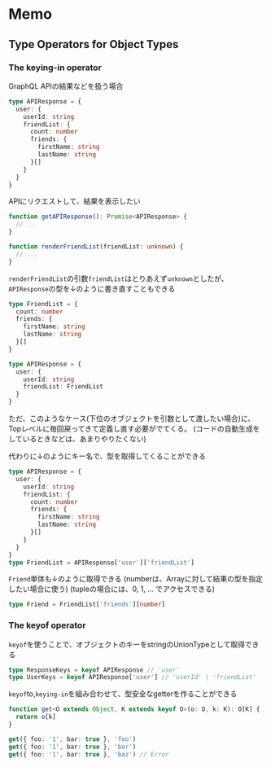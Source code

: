 # Memo
## Type Operators for Object Types
### The keying-in operator

GraphQL APIの結果などを扱う場合

```ts
type APIResponse = {
  user: {
    userId: string
    friendList: {
      count: number
      friends: {
        firstName: string
        lastName: string
      }[]
    }
  }
}
```

APIにリクエストして、結果を表示したい

```ts
function getAPIResponse(): Promise<APIResponse> {
  // ...
}

function renderFriendList(friendList: unknown) {
  // ...
}
```

`renderFriendList`の引数`friendList`はとりあえず`unknown`としたが、
`APIResponse`の型を↓のように書き直すこともできる

```ts
type FriendList = {
  count: number
  friends: {
    firstName: string
    lastName: string
  }[]
}

type APIResponse = {
  user: {
    userId: string
    friendList: FriendList
  }
}
```

ただ、このようなケース(下位のオブジェクトを引数として渡したい場合)に、Topレベルに毎回戻ってきて定義し直す必要がでてくる。
(コードの自動生成をしているときなどは、あまりやりたくない)

代わりに↓のようにキー名で、型を取得してくることができる

```ts
type APIResponse = {
  user: {
    userId: string
    friendList: {
      count: number
      friends: {
        firstName: string
        lastName: string
      }[]
    }
  }
}
type FriendList = APIResponse['user']['friendList']
```

`Friend`単体も↓のように取得できる
(numberは、Arrayに対して結果の型を指定したい場合に使う)
(tupleの場合には、0, 1, ... でアクセスできる)
```ts
type Friend = FriendList['friends'][number]
```

### The keyof operator

`keyof`を使うことで、オブジェクトのキーをstringのUnionTypeとして取得できる

```ts
type ResponseKeys = keyof APIResponse // 'user'
type UserKeys = keyof APIResponse['user'] // 'userId' | 'friendList'
```

`keyof`to,`keying-in`を組み合わせて、型安全なgetterを作ることができる
```ts
function get<O extends Object, K extends keyof O>(o: O, k: K): O[K] {
  return o[k]
}

get({ foo: '1', bar: true }, 'foo')
get({ foo: '1', bar: true }, 'bar')
get({ foo: '1', bar: true }, 'baz') // Error
```

